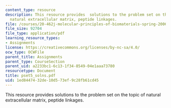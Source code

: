 ```yaml
---
content_type: resource
description: This resource provides  solutions to the problem set on the topic of
  natural extracellular matrix, peptide linkages.
file: /courses/20-462j-molecular-principles-of-biomaterials-spring-2006/1ed8447432de10d573ef9c28fb61cd45_pset5_solns.pdf
file_size: 92704
file_type: application/pdf
learning_resource_types:
- Assignments
license: https://creativecommons.org/licenses/by-nc-sa/4.0/
ocw_type: OCWFile
parent_title: Assignments
parent_type: CourseSection
parent_uid: a2233bc1-6c13-1f34-8549-04e1aaa73780
resourcetype: Document
title: pset5_solns.pdf
uid: 1ed84474-32de-10d5-73ef-9c28fb61cd45
---
```

This resource provides  solutions to the problem set on the topic of natural extracellular matrix, peptide linkages.